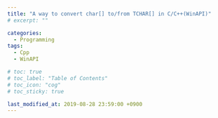 ```yaml
---
title: "A way to convert char[] to/from TCHAR[] in C/C++(WinAPI)"
# excerpt: ""

categories:
  - Programming
tags:
  - Cpp
  - WinAPI

# toc: true 
# toc_label: "Table of Contents"
# toc_icon: "cog"
# toc_sticky: true

last_modified_at: 2019-08-28 23:59:00 +0900
---
```


<script src="https://gist.github.com/RyanJeong/04a4b92879ab10edfd9656d0aa4f3b77.js" />
